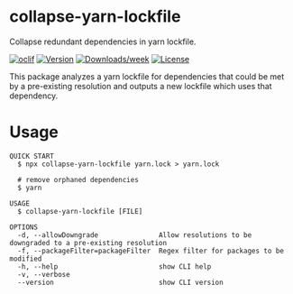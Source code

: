 collapse-yarn-lockfile
=================

Collapse redundant dependencies in yarn lockfile.

[![oclif](https://img.shields.io/badge/cli-oclif-brightgreen.svg)](https://oclif.io)
[![Version](https://img.shields.io/npm/v/collapse-yarn-lockfile.svg)](https://npmjs.org/package/collapse-yarn-lockfile)
[![Downloads/week](https://img.shields.io/npm/dw/collapse-yarn-lockfile.svg)](https://npmjs.org/package/collapse-yarn-lockfile)
[![License](https://img.shields.io/npm/l/collapse-yarn-lockfile.svg)](https://github.com/michaelbrewerdavis/collapse-yarn-lockfile/blob/master/package.json)

This package analyzes a yarn lockfile for dependencies that could be met by a pre-existing resolution and outputs
a new lockfile which uses that dependency.

# Usage
```sh-session
QUICK START
  $ npx collapse-yarn-lockfile yarn.lock > yarn.lock

  # remove orphaned dependencies
  $ yarn

USAGE
  $ collapse-yarn-lockfile [FILE]

OPTIONS
  -d, --allowDowngrade               Allow resolutions to be downgraded to a pre-existing resolution
  -f, --packageFilter=packageFilter  Regex filter for packages to be modified
  -h, --help                         show CLI help
  -v, --verbose
  --version                          show CLI version
```

